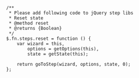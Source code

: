 
    /**
     * Please add following code to jQuery step libs
     * Reset state
     * @method reset
     * @returns {Boolean}
     */
    $.fn.steps.reset = function () {
        var wizard = this,
            options = getOptions(this),
            state = getState(this);

        return goToStep(wizard, options, state, 0);
    };